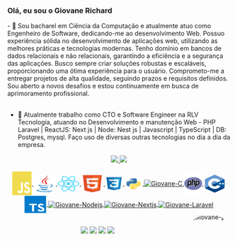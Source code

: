 ### Olá, eu sou o Giovane Richard

<div style="text-transform: justify; margin-bottom: 1rem;">
  - 🔭 Sou bacharel em Ciência da Computação e atualmente atuo como Engenheiro de Software, dedicando-me ao desenvolvimento Web. Possuo experiência sólida no desenvolvimento de aplicações web, utilizando as melhores práticas e tecnologias modernas. 
  Tenho domínio em bancos de dados relacionais e não relacionais, garantindo a eficiência e a segurança das aplicações. Busco sempre criar soluções robustas e escaláveis, proporcionando uma ótima experiência para o usuário. Comprometo-me a entregar projetos de alta qualidade, 
  seguindo prazos e requisitos definidos. Sou aberto a novos desafios e estou continuamente em busca de aprimoramento profissional. </br></br>
  
  - 🌱 Atualmente trabalho como CTO e Software Engineer na RLV Tecnologia, atuando no Desenvolvimento e manutenção Web - PHP Laravel | ReactJS: Next js | Node: Nest js | Javascript | TypeScript | DB: Postgres, mysql. Faço uso de diversas outras tecnologias no dia a dia da empresa.
</div>

<div align="center">
  <a href="https://github.com/Giovane-Richard-Xavier">
  <picture>
    <source
      srcset="https://github-readme-stats.vercel.app/api?username=Giovane-Richard-Xavier&show_icons=true&theme=gruvbox"
      media="(prefers-color-scheme: dark)"
    />
    <source
      srcset="https://github-readme-stats.vercel.app/api?username=Giovane-Richard-Xavier&show_icons=true"
      media="(prefers-color-scheme: light), (prefers-color-scheme: no-preference)"
    />
    <img src="https://github-readme-stats.vercel.app/api?username=Giovane-Richard-Xavier&show_icons=true" />
  </picture>
  <picture>
    <source
      srcset="https://github-readme-stats.vercel.app/api/top-langs/?username=Giovane-Richard-Xavier&layout=compact&langs_count=7&theme=gruvbox"
      media="(prefers-color-scheme: dark)"
    />
    <source
      srcset="https://github-readme-stats.vercel.app/api/top-langs/?username=Giovane-Richard-Xavier&layout=compact&langs_count=7"
      media="(prefers-color-scheme: light), (prefers-color-scheme: no-preference)"
    />
    <img height="180em" src="https://github-readme-stats.vercel.app/api/top-langs/?username=Giovane-Richard-Xavier&layout=compact&langs_count=7&theme=gruvbox"/>
  </picture>
</div>

<div style="display: inline_block" align="center"><br>
  <img align="center" alt="Giovane-Js" height="55" width="45" src="https://raw.githubusercontent.com/devicons/devicon/master/icons/javascript/javascript-plain.svg">
  <img align="center" alt="Giovane-java" height="40" width="50" src="https://raw.githubusercontent.com/devicons/devicon/master/icons/java/java-original.svg">
  <img align="center" alt="Giovane-React" height="40" width="50" src="https://raw.githubusercontent.com/devicons/devicon/master/icons/react/react-original.svg">
  <img align="center" alt="Giovane-HTML" height="40" width="50" src="https://raw.githubusercontent.com/devicons/devicon/master/icons/html5/html5-original.svg">
  <img align="center" alt="Giovane-CSS" height="30" width="40" src="https://raw.githubusercontent.com/devicons/devicon/master/icons/css3/css3-original.svg">
  <img align="center" alt="Giovane-Python" height="30" width="40" src="https://raw.githubusercontent.com/devicons/devicon/master/icons/python/python-original.svg">
  <img align="center" alt="Giovane-C" height="40" width="50" src="https://cdn.jsdelivr.net/gh/devicons/devicon/icons/c/c-original.svg" />
  <img align="center" alt="Giovane-PHP" height="55" width="40" src="https://raw.githubusercontent.com/devicons/devicon/master/icons/php/php-original.svg">
  <img align="center" alt="Giovane-Cplusplus" height="40" width="50" src="https://raw.githubusercontent.com/devicons/devicon/master/icons/cplusplus/cplusplus-original.svg">
  <img align="center" alt="Giovane-TS" height="40" width="50" src="https://raw.githubusercontent.com/devicons/devicon/master/icons/typescript/typescript-original.svg">
  <img align="center" alt="Giovane-Nodejs" height="45" width="50" src="https://www.svgrepo.com/show/354118/nodejs.svg">
  <img align="center" alt="Giovane-Nextjs" height="30" width="40" src="https://seeklogo.com/images/N/next-js-icon-logo-EE302D5DBD-seeklogo.com.png">
  <img align="center" alt="Giovane-Laravel" height="40" width="50" src="https://logowik.com/content/uploads/images/laravel8530.jpg"> 
  
  <img align="right" alt="Giovane-pic" height="150" style="border-radius:50px;" src="https://freepngimg.com/thumb/star_wars/9-2-star-wars-jedi-png.png">
</div>
  
##
  
<div align="center"> 
  <a href="https://www.youtube.com/user/giovanerichard171/videos" target="_blank"><img src="https://img.shields.io/badge/YouTube-FF0000?style=for-the-badge&logo=youtube&logoColor=white" target="_blank"></a>
  <a href="#" target="_blank"><img src="https://img.shields.io/badge/-Instagram-%23E4405F?style=for-the-badge&logo=instagram&logoColor=white" target="_blank"></a>
  <a href = "mailto:giovanerichard@gmail.com"><img src="https://img.shields.io/badge/-Gmail-D14836?style=for-the-badge&logo=gmail&logoColor=white" target="_blank"></a>
  <a href="https://www.linkedin.com/in/giovane-richard-xavier-lopes-b44427254/" target="_blank"><img src="https://img.shields.io/badge/-LinkedIn-%230077B5?style=for-the-badge&logo=linkedin&logoColor=white" target="_blank"></a> 
</div>
